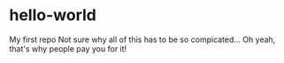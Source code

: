 # hello-world
My first repo
Not sure why all of this has to be so compicated... 
Oh yeah, that's why people pay you for it!
